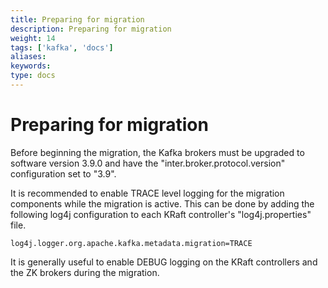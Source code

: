 ```yaml
---
title: Preparing for migration
description: Preparing for migration
weight: 14
tags: ['kafka', 'docs']
aliases: 
keywords: 
type: docs
---
```


# Preparing for migration

Before beginning the migration, the Kafka brokers must be upgraded to software version 3.9.0 and have the "inter.broker.protocol.version" configuration set to "3.9". 

It is recommended to enable TRACE level logging for the migration components while the migration is active. This can be done by adding the following log4j configuration to each KRaft controller's "log4j.properties" file. 
    
    
    log4j.logger.org.apache.kafka.metadata.migration=TRACE

It is generally useful to enable DEBUG logging on the KRaft controllers and the ZK brokers during the migration. 
